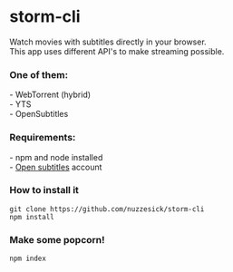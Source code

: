 # storm-cli
Watch movies with subtitles directly in your browser.<br />
This app uses different API's to make streaming possible.<br />
<h3>One of them: </h3>
- WebTorrent (hybrid) <br />
- YTS <br />
- OpenSubtitles
<h3>Requirements:</h3>
- npm and node installed <br />
- <a href="https://www.opensubtitles.org/" target="_blank">Open subtitles</a> account
<h3>How to install it</h3>
<code>git clone https://github.com/nuzzesick/storm-cli</code>
<br />
<code>npm install</code>
<br />
<h3>Make some popcorn!</h3>
<code>npm index</code>
<br />
